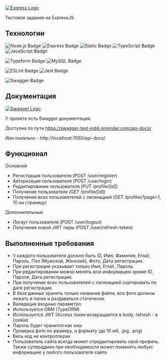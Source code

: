 [![Express Logo](https://i.cloudup.com/zfY6lL7eFa-3000x3000.png)](http://expressjs.com/)

Тестовое задание на ExpressJS


## Технологии
![Node.js Badge](https://img.shields.io/badge/Node.js-393?logo=nodedotjs&logoColor=fff&style=flat)
![Express Badge](https://img.shields.io/badge/Express-000?logo=express&logoColor=fff&style=flat)
![Static Badge](https://img.shields.io/badge/InversifyJS-blue)
![TypeScript Badge](https://img.shields.io/badge/TypeScript-3178C6?logo=typescript&logoColor=fff&style=flat)
![JavaScript Badge](https://img.shields.io/badge/JavaScript-F7DF1E?logo=javascript&logoColor=000&style=flat)

![Typeform Badge](https://img.shields.io/badge/Typeform-262627?logo=typeform&logoColor=fff&style=flat)
![MySQL Badge](https://img.shields.io/badge/MySQL-4479A1?logo=mysql&logoColor=fff&style=flat)

![ESLint Badge](https://img.shields.io/badge/ESLint-4B32C3?logo=eslint&logoColor=fff&style=flat)
![Jest Badge](https://img.shields.io/badge/Jest-C21325?logo=jest&logoColor=fff&style=flat)


![Swagger Badge](https://img.shields.io/badge/Swagger-85EA2D?logo=swagger&logoColor=000&style=flat)

## Документация
[![Swagger Logo](https://upload.wikimedia.org/wikipedia/commons/a/ab/Swagger-logo.png)](http://expressjs.com/)


У проекта есть Swagger документация.

Доступна по пути https://swagger-test-jnd4.onrender.com/api-docs/

Или локально -
http://localhost:7050/api-docs/ 


## Функционал
Основной

* Регистрация пользователя (POST /user/register)
* Авторизация пользователя (POST /user/login)
* Редактирование пользователя (PUT /profile/[id])
* Получение пользователя (GET /profile/[id])
* Получение всех пользователей с пагинацией (GET /profiles?page=1, 10 на страницу)


Дополнительный

* Логаут пользователя (POST /user/logout)
* Получение новой JWT пары (POST /user/refresh-token)

## Выполненные требования

* У каждого пользователя должно быть ID, Имя, Фамилия, Email, Пароль, Пол (Мужской, Женский), Фото, Дата регистрации.
* При регистрации указывает только Имя, Email, Пароль.
* При редактировании можно менять всю информацию кроме ID, Пароля, Дата регистрации.
* При получение всех пользователей с пагинацией сортировать по дате регистрации.
* В базе данных хранить только название файла, все фото должны лежать в папке и раздаваться статически.
* Валидация входных параметро
* Используется ORM (TypeORM)
* Используется JWT (Access токен возвращается в body, refresh - в cookie)
* Пароль будет хранится как хеш
* Проверка фото по размеру, и формату (до 10 мб, .jpg, .png)
* Весь код не контроллерах
* Пользователь сайта всегда может отредактировать свой профиль. Также суперадмин при необходимости может поменять любую информацию у любого пользователя сайта
